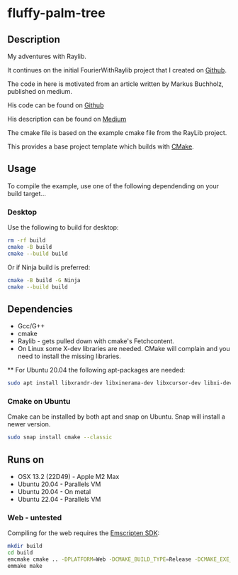 # fluffy-palm-tree

## Description

My adventures with Raylib.

It continues on the initial FourierWithRaylib project that
I created on [Github](https://github.com/willyclarke/fourierserieswithraylib.git).

The code in here is motivated from an article written by Markus Buchholz, published on medium.

His code can be found on [Github](https://github.com/markusbuchholz/Fourier-Series-in-Cpp-ImGui)

His description can be found on [Medium](https://markus-x-buchholz.medium.com/fourier-series-in-c-imgui-1587e866586e)

The cmake file is based on the example cmake file from the RayLib project.

This provides a base project template which builds with [CMake](https://cmake.org).

## Usage

To compile the example, use one of the following dependending on your build target...

### Desktop

Use the following to build for desktop:

``` bash
rm -rf build
cmake -B build
cmake --build build
```
Or if Ninja build is preferred:

```bash
cmake -B build -G Ninja
cmake --build build
```

## Dependencies

* Gcc/G++
* cmake
* Raylib - gets pulled down with cmake's Fetchcontent.
* On Linux some X-dev libraries are needed. CMake will complain and you need to install the missing libraries.

** For Ubuntu 20.04 the following apt-packages are needed:
```bash
sudo apt install libxrandr-dev libxinerama-dev libxcursor-dev libxi-dev
```
### Cmake on Ubuntu
Cmake can be installed by both apt and snap on Ubuntu. Snap will install a newer version.
```bash
sudo snap install cmake --classic
```

## Runs on

* OSX 13.2 (22D49) - Apple M2 Max
* Ubuntu 20.04 - Parallels VM
* Ubuntu 20.04 - On metal
* Ubuntu 22.04 - Parallels VM

### Web - untested

Compiling for the web requires the [Emscripten SDK](https://emscripten.org/docs/getting_started/downloads.html):

``` bash
mkdir build
cd build
emcmake cmake .. -DPLATFORM=Web -DCMAKE_BUILD_TYPE=Release -DCMAKE_EXE_LINKER_FLAGS="-s USE_GLFW=3" -DCMAKE_EXECUTABLE_SUFFIX=".html"
emmake make
```
